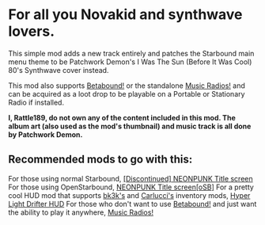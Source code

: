 # For all you Novakid and synthwave lovers.
This simple mod adds a new track entirely and patches the Starbound main menu theme to be Patchwork Demon's I Was The Sun (Before It Was Cool) 80's Synthwave cover instead.

This mod also supports [Betabound!](https://steamcommunity.com/workshop/filedetails/?id=2010607826) or the standalone [Music Radios!](https://steamcommunity.com/sharedfiles/filedetails/?id=2787383493) and can be acquired as a loot drop to be playable on a Portable or Stationary Radio if installed.

**I, Rattle189, do not own any of the content included in this mod. The album art (also used as the mod's thumbnail) and music track is all done by Patchwork Demon.**

## Recommended mods to go with this:
For those using normal Starbound, [[Discontinued] NEONPUNK Title screen](https://steamcommunity.com/sharedfiles/filedetails/?id=1986625967)
For those using OpenStarbound, [NEONPUNK Title screen[oSB]](https://steamcommunity.com/sharedfiles/filedetails/?id=3359876550)
For a pretty cool HUD mod that supports [bk3k's](https://steamcommunity.com/sharedfiles/filedetails/?id=882900100) and [Carlucci's](https://steamcommunity.com/sharedfiles/filedetails/?id=2053251870) inventory mods, [Hyper Light Drifter HUD](https://steamcommunity.com/sharedfiles/filedetails/?id=1909127909)
For those who don't want to use [Betabound!](https://steamcommunity.com/workshop/filedetails/?id=2010607826) and just want the ability to play it anywhere, [Music Radios!](https://steamcommunity.com/sharedfiles/filedetails/?id=2787383493)

